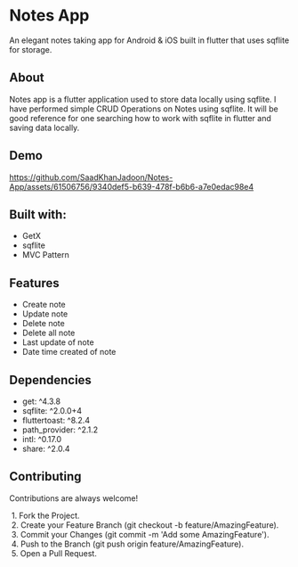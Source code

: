 # Notes App

An elegant notes taking app for Android & iOS built in flutter that uses sqflite for storage.


## About
Notes app is a flutter application used to store data locally using sqflite. I have performed simple CRUD Operations on Notes using sqflite. It will be good reference for one searching how to work with sqflite in flutter and saving data locally.


## Demo



https://github.com/SaadKhanJadoon/Notes-App/assets/61506756/9340def5-b639-478f-b6b6-a7e0edac98e4




## Built with:

- GetX
- sqflite
- MVC Pattern

## Features

- Create note
- Update note
- Delete note
- Delete all note
- Last update of note
- Date time created of note


## Dependencies

- get: ^4.3.8
- sqflite: ^2.0.0+4
- fluttertoast: ^8.2.4
- path_provider: ^2.1.2
- intl: ^0.17.0
- share: ^2.0.4


## Contributing

Contributions are always welcome!

&nbsp;1. Fork the Project.  
&nbsp;2. Create your Feature Branch (git checkout -b feature/AmazingFeature).  
&nbsp;3. Commit your Changes (git commit -m 'Add some AmazingFeature').  
&nbsp;4. Push to the Branch (git push origin feature/AmazingFeature).  
&nbsp;5. Open a Pull Request.